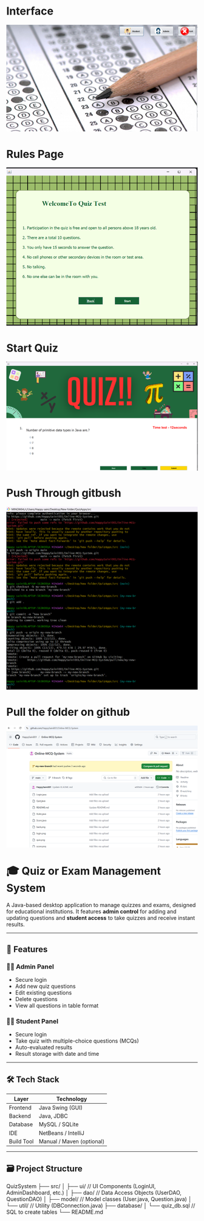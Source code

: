 # Interface
![image alt](https://github.com/HappySaini001/Online-MCQ-System/blob/384bb4cd933694f6d3b7db672ee708980d25cbe0/Screenshot%202025-06-09%20145443.png)


# Rules Page
![image alt](https://github.com/HappySaini001/Online-MCQ-System/blob/09d0a41b67f64e2684efc5169d77be467539cb71/Screenshot%202025-05-25%20175342.png)

# Start Quiz
![image alt](https://github.com/HappySaini001/Online-MCQ-System/blob/540625ecd0fca84d65bba981392cf886f6835c8a/Screenshot%202025-05-25%20175353.png)


# Push Through gitbush
![image alt](https://github.com/HappySaini001/Online-MCQ-System/blob/553a2f8a5575e122d9c8ab11e4a22758dfd10450/Screenshot%202025-05-25%20174432.png)


# Pull the folder on github
![image alt](https://github.com/HappySaini001/Online-MCQ-System/blob/dfaeee8037cbb76923625cfe7e7200a27c95e323/Screenshot%202025-05-25%20174444.png)










# 🎓 Quiz or Exam Management System

A Java-based desktop application to manage quizzes and exams, designed for educational institutions. It features **admin control** for adding and updating questions and **student access** to take quizzes and receive instant results.

---

## 📌 Features

### 👩‍💼 Admin Panel
- Secure login
- Add new quiz questions
- Edit existing questions
- Delete questions
- View all questions in table format

### 👨‍🎓 Student Panel
- Secure login
- Take quiz with multiple-choice questions (MCQs)
- Auto-evaluated results
- Result storage with date and time

---

## 🛠️ Tech Stack

| Layer        | Technology             |
|--------------|------------------------|
| Frontend     | Java Swing (GUI)       |
| Backend      | Java, JDBC             |
| Database     | MySQL / SQLite         |
| IDE          | NetBeans / IntelliJ    |
| Build Tool   | Manual / Maven (optional) |

---

## 🗃️ Project Structure
QuizSystem
├── src/
│ ├── ui/ // UI Components (LoginUI, AdminDashboard, etc.)
│ ├── dao/ // Data Access Objects (UserDAO, QuestionDAO)
│ ├── model/ // Model classes (User.java, Question.java)
│ └── util/ // Utility (DBConnection.java)
├── database/
│ └── quiz_db.sql // SQL to create tables
└── README.md

